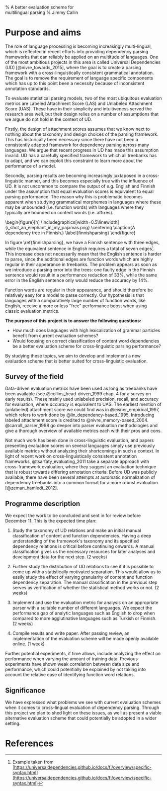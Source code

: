% A better evaluation scheme for \
  multilingual parsing 
% Jimmy Callin

# Purpose and aims

The role of language processing is becoming increasingly multi-lingual, which  is reflected in recent efforts into providing dependency parsing frameworks that can reliably be applied on an multitude of languages. One of the most ambitious projects in this area is called Universal Dependencies (UD) [@nivre_towards_2015], where the goal is to create a parsing framework with a cross-linguistically consistent grammatical annotation. The goal is to remove the requirement of language specific components which has up to this point been a necessity because of inconsistent annotation standards. 

To evaluate statistical parsing models, two of the most ubiquitous evaluation metrics are Labeled Attachment Score (LAS) and Unlabeled Attachment Score (UAS).
These have in their simplicity and intuitiveness served the research area well, but their design relies on a number of assumptions that we argue do not hold in the context of UD.

Firstly, the design of attachment scores assumes that we know next to nothing about the taxonomy and design choices of the parsing framework. This has historically been necessary since there have not been a consistently adapted framework for dependency parsing across many languages. We argue that recent progress in UD has made this assumption invalid. UD has a carefully specified framework to which all treebanks has to adapt, and we can exploit this constraint to learn more about the performance of a model. 

Secondly, parsing results are becoming increasingly juxtaposed in a cross-linguistic manner, and this becomes especially true with the influence of UD. It is not uncommon to compare the output of e.g. English and Finnish under the assumption that equal evaluation scores is equivalent to equal parsing performance. The reason why this is problematic becomes apparent when studying grammatical morphemes in languages where these may be unbounded (i.e. function words) with languages where they typically are bounded on content words (i.e. affixes).

\begin{figure}[h]
\includegraphics[width=0.5\linewidth]{i_shot_an_elephant_in_my_pajamas.png}
\centering
\caption{A dependency tree in Finnish.}
\label{finnishparsing}
\end{figure}

In figure \ref{finnishparsing}, we have a Finnish sentence with three edges, while the equivalent sentence in English requires a total of seven edges[^1]. This increase does not necessarily mean that the English sentence is harder to parse, since the additional edges are function words which are highly regular in their appearance in treebanks. The problem appears as soon as we introduce a parsing error into the trees: one faulty edge in the Finnish sentence would result in a performance reduction of 33%, while the same error in the English sentence only would reduce the accuracy by 14%. 

[^1]: Example taken from [https://universaldependencies.github.io/docs/fi/overview/specific-syntax.html](https://universaldependencies.github.io/docs/fi/overview/specific-syntax.html)

Function words are regular in their appearance, and should therefore be relatively easy for a model to parse correctly. Our hypothesis is that languages with a comparatively large number of function words, like English, receive a more or less "free" performance boost when using classic evaluation metrics.

__The purpose of this project is to answer the following questions:__

- How much does languages with high lexicalization of grammar particles benefit from current evaluation schemes?
- Would focusing on correct classification of content word dependencies be a better evaluation scheme for cross-linguistic parsing performance?

By studying these topics, we aim to develop and implement a new evaluation scheme that is better suited for cross-linguistic evaluation.

## Survey of the field

Data-driven evaluation metrics have been used as long as treebanks have been available (see @collins_head-driven_1999 chap. 4 for a survey on early results). These mainly used unlabeled precision, recall, and accuracy for evaluation, where _accuracy_ is equivalent to UAS. The earliest mention of (unlabeled) attachment score we could find was in @eisner_empirical_1997, which refers to work done by @lin_dependency-based_1995. Introducing labeled attachment score is credited to @nivre_memory-based_2004. @carroll_parser_1998 go deeper into parser evaluation methodologies and give a thorough overview of available metrics each with their pros and cons. 

Not much work has been done in cross-linguistic evaluation, and papers presenting evaluation scores on several languages simply use previously available metrics without analyzing their shortcomings in such a context.  In light of recent work on cross-linguistically consistent annotation frameworks, @tsarfaty_evaluating_2011 take a separate approach with cross-framework evaluation, where they suggest an evaluation technique that is robust towards differing annotation criteria. Before UD was publicly available, there have been several attempts at automatic normalization of dependency treebanks into a common format for a more robust evaluation [@zeman_hamledt_2012]. 

## Programme description

We expect the work to be concluded and sent in for review before December 11. This is the expected time plan:

1. Study the taxonomy of UD relations and make an initial manual classification of content and function dependencies. Having a deep understanding of the framework's taxonomy and its specified dependency relations is critical before continuing onwards. A manual classification gives us the necessary resources for later analyses and development data for the next step. (2 weeks)

2. Further study the distribution of UD relations to see if it is possible to come up with a statistically motivated separation. This would allow us to easily study the effect of varying granularity of content and function dependency separation. The manual classification in the previous step serves as verification of whether the statistical method works or not. (2 weeks)

3. Implement and use the evaluation metric for analysis on an appropriate parser with a suitable number of different languages. We expect the performance gap of analytic languages such as English to drop when compared to more agglutinative languages such as Turkish or Finnish. (2 weeks)

4. Compile results and write paper. After passing review, an implementation of the evaluation scheme will be made openly available online. (1 week)

Further potential experiments, if time allows, include analyzing the effect on performance when varying the amount of training data. Previous experiments have shown weak correlation between data size and performance, which could potentially be explained by not taking into account the relative ease of identifying function word relations. 


## Significance

We have expressed what problems we see with current evaluation schemes when it comes to cross-lingual evaluation of dependency parsing. Through this project we plan to shed light on these issues, as well as present a viable alternative evaluation scheme that could potentially be adopted in a wider setting.

# References

